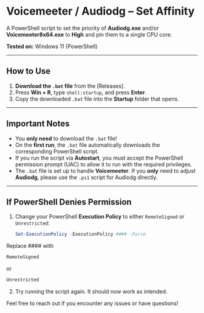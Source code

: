 # Voicemeeter / Audiodg – Set Affinity

A PowerShell script to set the priority of **Audiodg.exe** and/or **Voicemeeter8x64.exe** to **High** and pin them to a single CPU core.

**Tested on:** Windows 11 (PowerShell)

---

## How to Use

1. **Download the `.bat` file** from the [Releases].
2. Press **Win + R**, type `shell:startup`, and press **Enter**.
3. Copy the downloaded `.bat` file into the **Startup** folder that opens.

---

## Important Notes

- You **only need** to download the `.bat` file!
- On the **first run**, the `.bat` file automatically downloads the corresponding PowerShell script.
- If you run the script via **Autostart**, you must accept the PowerShell permission prompt (UAC) to allow it to run with the required privileges.
- The `.bat` file is set up to handle **Voicemeeter**. If you **only** need to adjust **Audiodg**, please use the `.ps1` script for Audiodg directly.

---

## If PowerShell Denies Permission

1. Change your PowerShell **Execution Policy** to either `RemoteSigned` or `Unrestricted`:
   
   ```powershell
   Set-ExecutionPolicy -ExecutionPolicy #### -Force
   ```
Replace #### with 
```powershell 
RemoteSigned 
```
or 
```powershell 
Unrestricted
```
2. Try running the script again. It should now work as intended.


Feel free to reach out if you encounter any issues or have questions!
